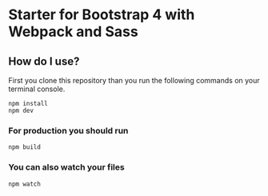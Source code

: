# Starter for Bootstrap 4 with Webpack and Sass
## How do I use?
First you clone this repository than you run the following commands on your terminal console.

```
npm install
npm dev
```

### For production you should run
```
npm build
```

### You can also watch your files

```
npm watch
```

